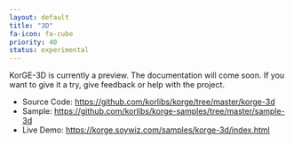 ```yaml
---
layout: default
title: "3D"
fa-icon: fa-cube
priority: 40
status: experimental
---
```


KorGE-3D is currently a preview. The documentation will come soon.
If you want to give it a try, give feedback or help with the project.

* Source Code: <https://github.com/korlibs/korge/tree/master/korge-3d>
* Sample: <https://github.com/korlibs/korge-samples/tree/master/sample-3d>
* Live Demo: <https://korge.soywiz.com/samples/korge-3d/index.html>
